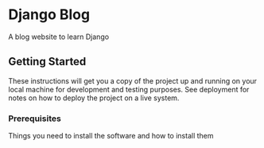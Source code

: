 # Django Blog
A blog website to learn Django

## Getting Started
These instructions will get you a copy of the project up and running on your local machine for development and testing purposes. See deployment for notes on how to deploy the project on a live system.

### Prerequisites 
Things you need to install the software and how to install them
